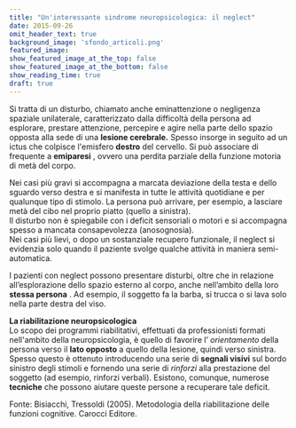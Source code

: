 ```yaml
---
title: "Un'interessante sindrome neuropsicologica: il neglect"
date: 2015-09-26
omit_header_text: true
background_image: 'sfondo_articoli.png'
featured_image: 
show_featured_image_at_the_top: false
show_featured_image_at_the_bottom: false
show_reading_time: true
draft: true
---
```


Si tratta di un disturbo, chiamato anche eminattenzione o negligenza spaziale
unilaterale, caratterizzato dalla difficoltà della persona ad esplorare,
prestare attenzione, percepire e agire nella parte dello spazio opposta alla
sede di una **lesione cerebrale.** Spesso insorge in seguito ad un ictus che
colpisce l'emisfero **destro** del cervello. Si può associare di frequente a
**emiparesi** , ovvero una perdita parziale della funzione motoria di metà del
corpo.  
  
Nei casi più gravi si accompagna a marcata deviazione della testa e dello
sguardo verso destra e si manifesta in tutte le attività quotidiane e per
qualunque tipo di stimolo. La persona può arrivare, per esempio, a lasciare
metà del cibo nel proprio piatto (quello a sinistra).  
Il disturbo non è spiegabile con i deficit sensoriali o motori e si accompagna
spesso a mancata consapevolezza (anosognosia).  
Nei casi più lievi, o dopo un sostanziale recupero funzionale, il neglect si
evidenzia solo quando il paziente svolge qualche attività in maniera semi-
automatica.  
  
I pazienti con neglect possono presentare disturbi, oltre che in relazione
all’esplorazione dello spazio esterno al corpo, anche nell’ambito della loro
**stessa persona** . Ad esempio, il soggetto fa la barba, si trucca o si lava
solo nella parte destra del viso.  
  
**La riabilitazione neuropsicologica**  
Lo scopo dei programmi riabilitativi, effettuati da professionisti formati
nell'ambito della neuropsicologia, è quello di favorire l’ _orientamento_
della persona verso il **lato opposto** a quello della lesione, quindi verso
sinistra.  
Spesso questo è ottenuto introducendo una serie di **segnali visivi** sul
bordo sinistro degli stimoli e fornendo una serie di _rinforzi_ alla
prestazione del soggetto (ad esempio, rinforzi verbali). Esistono, comunque,
numerose **tecniche** che possono aiutare queste persone a recuperare tale
deficit.  
  
  
Fonte: Bisiacchi, Tressoldi (2005). Metodologia della riabilitazione delle
funzioni cognitive. Carocci Editore.

